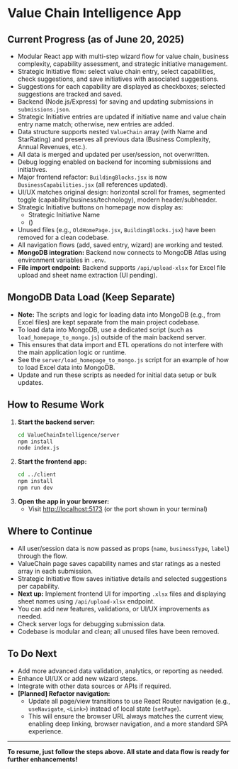 # Value Chain Intelligence App

## Current Progress (as of June 20, 2025)
- Modular React app with multi-step wizard flow for value chain, business complexity, capability assessment, and strategic initiative management.
- Strategic Initiative flow: select value chain entry, select capabilities, check suggestions, and save initiatives with associated suggestions.
- Suggestions for each capability are displayed as checkboxes; selected suggestions are tracked and saved.
- Backend (Node.js/Express) for saving and updating submissions in `submissions.json`.
- Strategic Initiative entries are updated if initiative name and value chain entry name match; otherwise, new entries are added.
- Data structure supports nested `ValueChain` array (with Name and StarRating) and preserves all previous data (Business Complexity, Annual Revenues, etc.).
- All data is merged and updated per user/session, not overwritten.
- Debug logging enabled on backend for incoming submissions and initiatives.
- Major frontend refactor: `BuildingBlocks.jsx` is now `BusinessCapabilities.jsx` (all references updated).
- UI/UX matches original design: horizontal scroll for frames, segmented toggle (capability/business/technology), modern header/subheader.
- Strategic Initiative buttons on homepage now display as:
  - Strategic Initiative Name
  - (<valueChainEntryName>)
- Unused files (e.g., `OldHomePage.jsx`, `BuildingBlocks.jsx`) have been removed for a clean codebase.
- All navigation flows (add, saved entry, wizard) are working and tested.
- **MongoDB integration:** Backend now connects to MongoDB Atlas using environment variables in `.env`.
- **File import endpoint:** Backend supports `/api/upload-xlsx` for Excel file upload and sheet name extraction (UI pending).

## MongoDB Data Load (Keep Separate)
- **Note:** The scripts and logic for loading data into MongoDB (e.g., from Excel files) are kept separate from the main project codebase.
- To load data into MongoDB, use a dedicated script (such as `load_homepage_to_mongo.js`) outside of the main backend server.
- This ensures that data import and ETL operations do not interfere with the main application logic or runtime.
- See the `server/load_homepage_to_mongo.js` script for an example of how to load Excel data into MongoDB.
- Update and run these scripts as needed for initial data setup or bulk updates.

## How to Resume Work
1. **Start the backend server:**
   ```sh
   cd ValueChainIntelligence/server
   npm install
   node index.js
   ```
2. **Start the frontend app:**
   ```sh
   cd ../client
   npm install
   npm run dev
   ```
3. **Open the app in your browser:**
   - Visit [http://localhost:5173](http://localhost:5173) (or the port shown in your terminal)

## Where to Continue
- All user/session data is now passed as props (`name`, `businessType`, `label`) through the flow.
- ValueChain page saves capability names and star ratings as a nested array in each submission.
- Strategic Initiative flow saves initiative details and selected suggestions per capability.
- **Next up:** Implement frontend UI for importing `.xlsx` files and displaying sheet names using `/api/upload-xlsx` endpoint.
- You can add new features, validations, or UI/UX improvements as needed.
- Check server logs for debugging submission data.
- Codebase is modular and clean; all unused files have been removed.

## To Do Next
- Add more advanced data validation, analytics, or reporting as needed.
- Enhance UI/UX or add new wizard steps.
- Integrate with other data sources or APIs if required.
- **[Planned] Refactor navigation:**
  - Update all page/view transitions to use React Router navigation (e.g., `useNavigate`, `<Link>`) instead of local state (`setPage`).
  - This will ensure the browser URL always matches the current view, enabling deep linking, browser navigation, and a more standard SPA experience.

---
**To resume, just follow the steps above. All state and data flow is ready for further enhancements!**